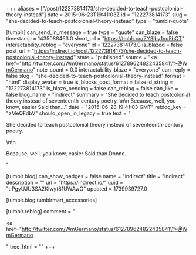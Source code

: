 +++
aliases = ["/post/122273814173/she-decided-to-teach-postcolonial-theory-instead"]
date = 2015-06-23T19:41:03Z
id = "122273814173"
slug = "she-decided-to-teach-postcolonial-theory-instead"
type = "tumblr-quote"

[tumblr]
can_send_in_message = true
type = "quote"
can_blaze = false
timestamp = 1435088463.0
short_url = "https://tmblr.co/ZY3jby1nu5bQT"
interactability_reblog = "everyone"
id = 122273814173.0
is_blazed = false
post_url = "https://indirect.io/post/122273814173/she-decided-to-teach-postcolonial-theory-instead"
state = "published"
source = "<a href=\"http://twitter.com/WmGermano/status/612789624822435841\">@WmGermano</a>"
note_count = 0.0
interactability_blaze = "everyone"
can_reply = false
slug = "she-decided-to-teach-postcolonial-theory-instead"
format = "html"
display_avatar = true
is_blocks_post_format = false
id_string = "122273814173"
is_blaze_pending = false
can_reblog = false
can_like = false
blog_name = "indirect"
summary = "She decided to teach postcolonial theory instead of seventeenth-century poetry. \n\n Because, well, you know, easier Said than..."
date = "2015-06-23 19:41:03 GMT"
reblog_key = "zMeQFdbV"
should_open_in_legacy = true
text = "<p>She decided to teach postcolonial theory instead of seventeenth-century poetry. </p>\n\n<p>Because, well, you know, easier Said than Donne.</p>"

[tumblr.blog]
can_show_badges = false
name = "indirect"
title = "indirect"
description = ""
url = "https://indirect.io/"
uuid = "t:PgyUJU3SA2Klwyt81UWAwQ"
updated = 1739939727.0

[tumblr.blog.tumblrmart_accessories]

[tumblr.reblog]
comment = "<p><a href=\"http://twitter.com/WmGermano/status/612789624822435841\">@WmGermano</a></p>"
tree_html = ""
+++

